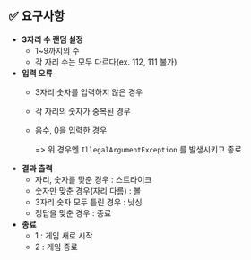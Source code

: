 ## ✅ 요구사항
- **3자리 수 랜덤 설정**
    - 1~9까지의 수
    - 각 자리 수는 모두 다르다(ex. 112, 111 불가)
- **입력 오류**
    - 3자리 숫자를 입력하지 않은 경우
    - 각 자리의 숫자가 중복된 경우
    - 음수, 0을 입력한 경우

      => 위 경우엔 `IllegalArgumentException` 를 발생시키고 종료
- **결과 출력**
    - 자리, 숫자를 맞춘 경우 : 스트라이크
    - 숫자만 맞춘 경우(자리 다름) : 볼
    - 3자리 숫자 모두 틀린 경우 : 낫싱
    - 정답을 맞춘 경우 : 종료
- **종료**
    - 1 : 게임 새로 시작
    - 2 : 게임 종료
